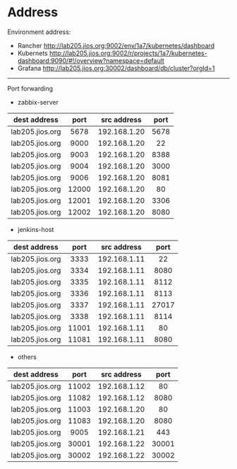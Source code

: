 # Address

Environment address:
- Rancher http://lab205.jios.org:9002/env/1a7/kubernetes/dashboard
- Kubernets http://lab205.jios.org:9002/r/projects/1a7/kubernetes-dashboard:9090/#!/overview?namespace=default
- Grafana http://lab205.jios.org:30002/dashboard/db/cluster?orgId=1
---
Port forwarding

- zabbix-server

dest address | port | src address | port
:-: | :-: | :-: | :-:
lab205.jios.org | 5678 | 192.168.1.20 | 5678
lab205.jios.org | 9000 | 192.168.1.20 | 22
lab205.jios.org | 9003 | 192.168.1.20 | 8388
lab205.jios.org | 9004 | 192.168.1.20 | 3000
lab205.jios.org | 9006 | 192.168.1.20 | 8081
lab205.jios.org | 12000 | 192.168.1.20 | 80
lab205.jios.org | 12001 | 192.168.1.20 | 3306
lab205.jios.org | 12002 | 192.168.1.20 | 8080

- jenkins-host

dest address | port | src address | port
:-: | :-: | :-: | :-:
lab205.jios.org | 3333 | 192.168.1.11 | 22
lab205.jios.org | 3334 | 192.168.1.11 | 8080
lab205.jios.org | 3335 | 192.168.1.11 | 8112
lab205.jios.org | 3336 | 192.168.1.11 | 8113
lab205.jios.org | 3337 | 192.168.1.11 | 27017
lab205.jios.org | 3338 | 192.168.1.11 | 8114
lab205.jios.org | 11001 | 192.168.1.11 | 80
lab205.jios.org | 11081 | 192.168.1.11 | 8080

- others

dest address | port | src address | port
:-: | :-: | :-: | :-:
lab205.jios.org | 11002 | 192.168.1.12 | 80
lab205.jios.org | 11082 | 192.168.1.12 | 8080
lab205.jios.org | 11003 | 192.168.1.20 | 80
lab205.jios.org | 11083 | 192.168.1.20 | 8080
lab205.jios.org | 9005 | 192.168.1.21 | 443
lab205.jios.org | 30001 | 192.168.1.22 | 30001
lab205.jios.org | 30002 | 192.168.1.22 | 30002
